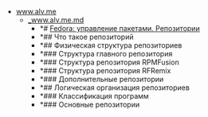 - <a href = "E:\Node_projects\Node_Way\NBase\_Md\_Index\_Bash_Scripts\contaners\Learn_this\_stash\Dnf\www.alv.me\cat.www.alv.me\dir.www.alv.me.md">www.alv.me</a>
    - <a href = "E:\Node_projects\Node_Way\NBase\_Md\_Index\_Bash_Scripts\contaners\Learn_this\_stash\Dnf\www.alv.me\_www.alv.me.md">_www.alv.me.md</a>
        - *# [Fedora: управление пакетами. Репозитории](https://www.alv.me/fedora-upravlenie-paketami-Repozitorii/)
        - *## Что такое репозиторий
        - *## Физическая структура репозиториев
        - *### Структура главного репозитория
        - *### Структура репозитория RPMFusion
        - *### Структура репозитория RFRemix
        - *### Дополнительные репозитории
        - *## Логическая организация репозиториев
        - *### Классификация программ
        - *###  Основные репозитории
